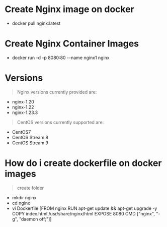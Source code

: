 # Create Nginx image on docker
- docker pull nginx:latest
# Create Nginx Container Images
- docker run -d -p 8080:80 --name nginx1 nginx
#  Versions
> Nginx versions currently provided are:
* nginx-1.20
* nginx-1.22
* nginx-1.23.3
> CentOS versions currently supported are:
* CentOS7
* CentOS Stream 8
* CentOS Stream 9
# How do i create dockerfile on docker images
> create folder
 - mkdir nginx
 - cd nginx
 - vi Dockerfile
   [FROM nginx
   RUN apt-get update && apt-get upgrade -y
   COPY index.html /usr/share/nginx/html
   EXPOSE 8080
   CMD ["nginx", "-g", "daemon off;"]]


 
